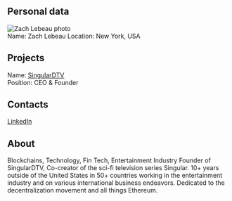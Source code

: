 ## Personal data
![Zach Lebeau photo](../people/photo/zach_lebeau.jpg)  
Name: Zach Lebeau 
Location: New York, USA
## Projects 
Name: [SingularDTV](../projects/singulardtv.md)  
Position: CEO & Founder 
## Contacts
[LinkedIn](https://www.linkedin.com/in/zach-lebeau-39aa34111/)   

## About
Blockchains, Technology, Fin Tech, Entertainment Industry
Founder of SingularDTV, Co-creator of the sci-fi television series Singular. 10+ years outside of the United States in 50+ countries working in the entertainment industry and on various international business endeavors. Dedicated to the decentralization movement and all things Ethereum.
